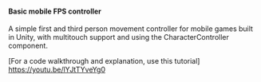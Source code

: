 #### Basic mobile FPS controller

A simple first and third person movement controller for mobile games built in Unity, with multitouch support and using the CharacterController component.

[For a code walkthrough and explanation, use this tutorial]
https://youtu.be/lYJtTYveYg0
